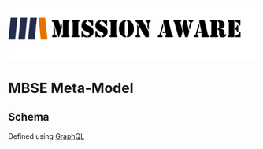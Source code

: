 ![MA Logo](/images/ma-logo.png)
# MBSE Meta-Model
## Schema
Defined using [GraphQL](https://graphql.org/learn/schema/)
